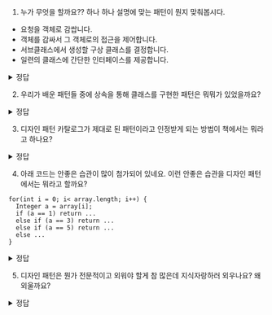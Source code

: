 1. 누가 무엇을 할까요?? 하나 하나 설명에 맞는 패턴이 뭔지 맞춰봅시다.
  - 요청을 객체로 감쌉니다.
  - 객체를 감싸서 그 객체로의 접근을 제어합니다.
  - 서브클래스에서 생성할 구상 클래스를 결정합니다.
  - 일련의 클래스에 간단한 인터페이스를 제공합니다.
<details> 
<summary> 정답 </summary>
  1. 커맨드 패턴 <br>
  2. 옵저버 패턴 <br>
  3. 팩토리 메소드 패턴 <br>
  4. 퍼사드 패턴
</details>

2. 우리가 배운 패턴들 중에 상속을 통해 클래스를 구현한 패턴은 뭐뭐가 있었을까요?
<details>
<summary> 정답 </summary>
  1. 어댑터 패턴 <br>
  2. 팩토리 메소드 패턴 <br>
  3. 템플릿 메소드 패턴 <br>
</details>

3. 디자인 패턴 카탈로그가 제대로 된 패턴이라고 인정받게 되는 방법이 책에서는 뭐라고 하나요?
<details>
<summary> 정답 </summary>
  서술된 패턴의 내용을 3명 이상의 사람이 동의하고, 그래서 3가지 이상의 문제에 적용해서 해결 가능하다면 인정받음(3의 규칙)
</details>

4. 아래 코드는 안좋은 습관이 많이 첨가되어 있네요. 이런 안좋은 습관을 디자인 패턴에서는 뭐라고 할까요?
```
for(int i = 0; i< array.length; i++) {
  Integer a = array[i];
  if (a == 1) return ...
  else if (a == 3) return ...
  else if (a == 5) return ...
  else ...
}
```
<details>
<summary> 정답 </summary>
  안티 패턴
</details>

5. 디자인 패턴은 뭔가 전문적이고 외워야 할게 참 많은데 지식자랑하러 외우나요? 왜 외울까요?

<details>
<summary> 정답 </summary>
  디자인 패턴을 아는 사람들끼리 코드, 기능에 대한 설명이 엄청 간편해지기 때문에
</details>



